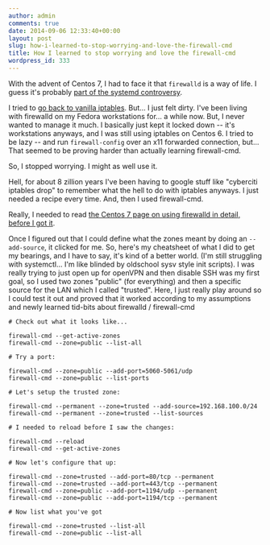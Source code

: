 ```yaml
---
author: admin
comments: true
date: 2014-09-06 12:33:40+00:00
layout: post
slug: how-i-learned-to-stop-worrying-and-love-the-firewall-cmd
title: How I learned to stop worrying and love the firewall-cmd
wordpress_id: 333
---
```


With the advent of Centos 7, I had to face it that `firewalld` is a way of life. I guess it's probably [part of the systemd controversy](http://boycottsystemd.org/). 

I tried to [go back to vanilla iptables](http://stackoverflow.com/questions/24756240/how-can-i-use-iptables-on-centos-7). But... I just felt dirty. I've been living with firewalld on my Fedora workstations for... a while now. But, I never wanted to manage it much. I basically just kept it locked down -- it's workstations anyways, and I was still using iptables on Centos 6. I tried to be lazy -- and run `firewall-config` over an x11 forwarded connection, but... That seemed to be proving harder than actually learning firewall-cmd.

So, I stopped worrying. I might as well use it. 

<!-- more -->

Hell, for about 8 zillion years I've been having to google stuff like "cyberciti iptables drop" to remember what the hell to do with iptables anyways. I just needed a recipe every time. And, then I used firewall-cmd.

Really, I needed to read [the Centos 7 page on using firewalld in detail, before I got it](https://access.redhat.com/documentation/en-US/Red_Hat_Enterprise_Linux/7/html/Migration_Planning_Guide/sect-Red_Hat_Enterprise_Linux-Migration_Planning_Guide-Security_and_Access_Control.html). 

Once I figured out that I could define what the zones meant by doing an `--add-source`, it clicked for me. So, here's my cheatsheet of what I did to get my bearings, and I have to say, it's kind of a better world. (I'm still struggling with systemctl... I'm like blinded by oldschool sysv style init scripts). I was really trying to just open up for openVPN and then disable SSH was my first goal, so I used two zones "public" (for everything) and then a specific source for the LAN which I called "trusted". Here, I just really play around so I could test it out and proved that it worked according to my assumptions and newly learned tid-bits about firewalld / firewall-cmd


    
    
    # Check out what it looks like...
    
    firewall-cmd --get-active-zones
    firewall-cmd --zone=public --list-all
    
    # Try a port:
    
    firewall-cmd --zone=public --add-port=5060-5061/udp
    firewall-cmd --zone=public --list-ports
    
    # Let's setup the trusted zone:
    
    firewall-cmd --permanent --zone=trusted --add-source=192.168.100.0/24
    firewall-cmd --permanent --zone=trusted --list-sources
    
    # I needed to reload before I saw the changes:
    
    firewall-cmd --reload
    firewall-cmd --get-active-zones
    
    # Now let's configure that up:
    
    firewall-cmd --zone=trusted --add-port=80/tcp --permanent
    firewall-cmd --zone=trusted --add-port=443/tcp --permanent
    firewall-cmd --zone=public --add-port=1194/udp --permanent
    firewall-cmd --zone=public --add-port=1194/tcp --permanent
    
    # Now list what you've got
    
    firewall-cmd --zone=trusted --list-all
    firewall-cmd --zone=public --list-all
    
    
